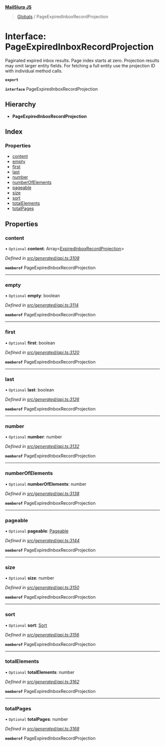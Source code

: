 **[MailSlurp JS](../README.md)**

> [Globals](../README.md) / PageExpiredInboxRecordProjection

# Interface: PageExpiredInboxRecordProjection

Paginated expired inbox results. Page index starts at zero. Projection results may omit larger entity fields. For fetching a full entity use the projection ID with individual method calls.

**`export`** 

**`interface`** PageExpiredInboxRecordProjection

## Hierarchy

* **PageExpiredInboxRecordProjection**

## Index

### Properties

* [content](pageexpiredinboxrecordprojection.md#content)
* [empty](pageexpiredinboxrecordprojection.md#empty)
* [first](pageexpiredinboxrecordprojection.md#first)
* [last](pageexpiredinboxrecordprojection.md#last)
* [number](pageexpiredinboxrecordprojection.md#number)
* [numberOfElements](pageexpiredinboxrecordprojection.md#numberofelements)
* [pageable](pageexpiredinboxrecordprojection.md#pageable)
* [size](pageexpiredinboxrecordprojection.md#size)
* [sort](pageexpiredinboxrecordprojection.md#sort)
* [totalElements](pageexpiredinboxrecordprojection.md#totalelements)
* [totalPages](pageexpiredinboxrecordprojection.md#totalpages)

## Properties

### content

• `Optional` **content**: Array\<[ExpiredInboxRecordProjection](expiredinboxrecordprojection.md)>

*Defined in [src/generated/api.ts:3108](https://github.com/mailslurp/mailslurp-client/blob/24bff2e/src/generated/api.ts#L3108)*

**`memberof`** PageExpiredInboxRecordProjection

___

### empty

• `Optional` **empty**: boolean

*Defined in [src/generated/api.ts:3114](https://github.com/mailslurp/mailslurp-client/blob/24bff2e/src/generated/api.ts#L3114)*

**`memberof`** PageExpiredInboxRecordProjection

___

### first

• `Optional` **first**: boolean

*Defined in [src/generated/api.ts:3120](https://github.com/mailslurp/mailslurp-client/blob/24bff2e/src/generated/api.ts#L3120)*

**`memberof`** PageExpiredInboxRecordProjection

___

### last

• `Optional` **last**: boolean

*Defined in [src/generated/api.ts:3126](https://github.com/mailslurp/mailslurp-client/blob/24bff2e/src/generated/api.ts#L3126)*

**`memberof`** PageExpiredInboxRecordProjection

___

### number

• `Optional` **number**: number

*Defined in [src/generated/api.ts:3132](https://github.com/mailslurp/mailslurp-client/blob/24bff2e/src/generated/api.ts#L3132)*

**`memberof`** PageExpiredInboxRecordProjection

___

### numberOfElements

• `Optional` **numberOfElements**: number

*Defined in [src/generated/api.ts:3138](https://github.com/mailslurp/mailslurp-client/blob/24bff2e/src/generated/api.ts#L3138)*

**`memberof`** PageExpiredInboxRecordProjection

___

### pageable

• `Optional` **pageable**: [Pageable](pageable.md)

*Defined in [src/generated/api.ts:3144](https://github.com/mailslurp/mailslurp-client/blob/24bff2e/src/generated/api.ts#L3144)*

**`memberof`** PageExpiredInboxRecordProjection

___

### size

• `Optional` **size**: number

*Defined in [src/generated/api.ts:3150](https://github.com/mailslurp/mailslurp-client/blob/24bff2e/src/generated/api.ts#L3150)*

**`memberof`** PageExpiredInboxRecordProjection

___

### sort

• `Optional` **sort**: [Sort](sort.md)

*Defined in [src/generated/api.ts:3156](https://github.com/mailslurp/mailslurp-client/blob/24bff2e/src/generated/api.ts#L3156)*

**`memberof`** PageExpiredInboxRecordProjection

___

### totalElements

• `Optional` **totalElements**: number

*Defined in [src/generated/api.ts:3162](https://github.com/mailslurp/mailslurp-client/blob/24bff2e/src/generated/api.ts#L3162)*

**`memberof`** PageExpiredInboxRecordProjection

___

### totalPages

• `Optional` **totalPages**: number

*Defined in [src/generated/api.ts:3168](https://github.com/mailslurp/mailslurp-client/blob/24bff2e/src/generated/api.ts#L3168)*

**`memberof`** PageExpiredInboxRecordProjection
